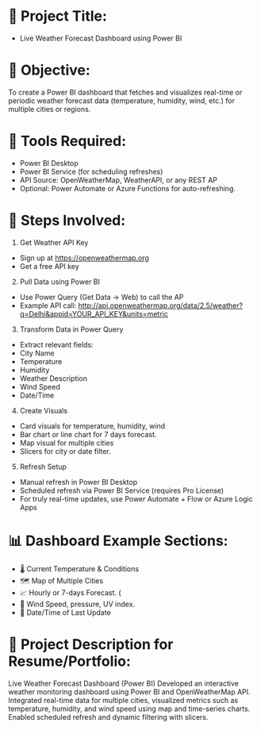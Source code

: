 # 🔧 Project Title:
-  Live Weather Forecast Dashboard using Power BI

 # 🎯 Objective:
To create a Power BI dashboard that fetches and visualizes real-time or periodic weather forecast data (temperature, humidity, wind, etc.) for multiple cities or regions.


# 🧩 Tools Required:
- Power BI Desktop
- Power BI Service (for scheduling refreshes)
- API Source: OpenWeatherMap, WeatherAPI, or any REST AP
- Optional: Power Automate or Azure Functions for auto-refreshing.

# 🔁 Steps Involved:
1. Get Weather API Key
- Sign up at https://openweathermap.org
- Get a free API key

2. Pull Data using Power BI
- Use Power Query (Get Data → Web) to call the AP
- Example API call:
   http://api.openweathermap.org/data/2.5/weather?q=Delhi&appid=YOUR_API_KEY&units=metric

3. Transform Data in Power Query
- Extract relevant fields:
- City Name
- Temperature
- Humidity
- Weather Description
- Wind Speed
- Date/Time

4. Create Visuals
- Card visuals for temperature, humidity, wind
- Bar chart or line chart for 7 days forecast.
- Map visual for multiple cities
- Slicers for city or date filter.


5. Refresh Setup
- Manual refresh in Power BI Desktop
- Scheduled refresh via Power BI Service (requires Pro License)
- For truly real-time updates, use Power Automate + Flow or Azure Logic Apps


# 📊 Dashboard Example Sections:
- 🌡️ Current Temperature & Conditions
- 🗺️ Map of Multiple Cities
- 📈 Hourly or 7-days Forecast. (
- 💨 Wind Speed, pressure, UV index.
- 📅 Date/Time of Last Update

  
# 📘 Project Description for Resume/Portfolio:
Live Weather Forecast Dashboard (Power BI)
Developed an interactive weather monitoring dashboard using Power BI and OpenWeatherMap API. Integrated real-time data for multiple cities, visualized metrics such as temperature, humidity, and wind speed using map and time-series charts. Enabled scheduled refresh and dynamic filtering with slicers.
